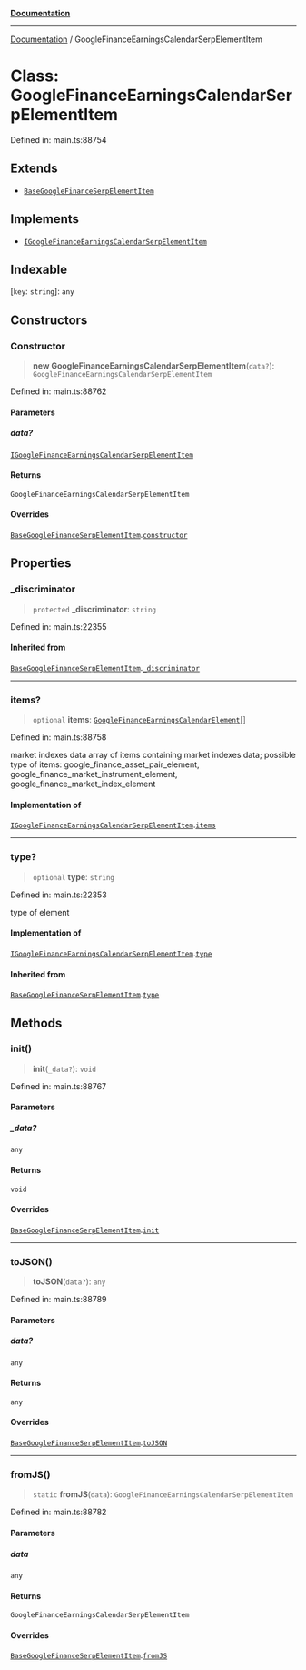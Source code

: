 [**Documentation**](../README.md)

***

[Documentation](../README.md) / GoogleFinanceEarningsCalendarSerpElementItem

# Class: GoogleFinanceEarningsCalendarSerpElementItem

Defined in: main.ts:88754

## Extends

- [`BaseGoogleFinanceSerpElementItem`](BaseGoogleFinanceSerpElementItem.md)

## Implements

- [`IGoogleFinanceEarningsCalendarSerpElementItem`](../interfaces/IGoogleFinanceEarningsCalendarSerpElementItem.md)

## Indexable

\[`key`: `string`\]: `any`

## Constructors

### Constructor

> **new GoogleFinanceEarningsCalendarSerpElementItem**(`data?`): `GoogleFinanceEarningsCalendarSerpElementItem`

Defined in: main.ts:88762

#### Parameters

##### data?

[`IGoogleFinanceEarningsCalendarSerpElementItem`](../interfaces/IGoogleFinanceEarningsCalendarSerpElementItem.md)

#### Returns

`GoogleFinanceEarningsCalendarSerpElementItem`

#### Overrides

[`BaseGoogleFinanceSerpElementItem`](BaseGoogleFinanceSerpElementItem.md).[`constructor`](BaseGoogleFinanceSerpElementItem.md#constructor)

## Properties

### \_discriminator

> `protected` **\_discriminator**: `string`

Defined in: main.ts:22355

#### Inherited from

[`BaseGoogleFinanceSerpElementItem`](BaseGoogleFinanceSerpElementItem.md).[`_discriminator`](BaseGoogleFinanceSerpElementItem.md#_discriminator)

***

### items?

> `optional` **items**: [`GoogleFinanceEarningsCalendarElement`](GoogleFinanceEarningsCalendarElement.md)[]

Defined in: main.ts:88758

market indexes data
array of items containing market indexes data;
possible type of items: google_finance_asset_pair_element, google_finance_market_instrument_element, google_finance_market_index_element

#### Implementation of

[`IGoogleFinanceEarningsCalendarSerpElementItem`](../interfaces/IGoogleFinanceEarningsCalendarSerpElementItem.md).[`items`](../interfaces/IGoogleFinanceEarningsCalendarSerpElementItem.md#items)

***

### type?

> `optional` **type**: `string`

Defined in: main.ts:22353

type of element

#### Implementation of

[`IGoogleFinanceEarningsCalendarSerpElementItem`](../interfaces/IGoogleFinanceEarningsCalendarSerpElementItem.md).[`type`](../interfaces/IGoogleFinanceEarningsCalendarSerpElementItem.md#type)

#### Inherited from

[`BaseGoogleFinanceSerpElementItem`](BaseGoogleFinanceSerpElementItem.md).[`type`](BaseGoogleFinanceSerpElementItem.md#type)

## Methods

### init()

> **init**(`_data?`): `void`

Defined in: main.ts:88767

#### Parameters

##### \_data?

`any`

#### Returns

`void`

#### Overrides

[`BaseGoogleFinanceSerpElementItem`](BaseGoogleFinanceSerpElementItem.md).[`init`](BaseGoogleFinanceSerpElementItem.md#init)

***

### toJSON()

> **toJSON**(`data?`): `any`

Defined in: main.ts:88789

#### Parameters

##### data?

`any`

#### Returns

`any`

#### Overrides

[`BaseGoogleFinanceSerpElementItem`](BaseGoogleFinanceSerpElementItem.md).[`toJSON`](BaseGoogleFinanceSerpElementItem.md#tojson)

***

### fromJS()

> `static` **fromJS**(`data`): `GoogleFinanceEarningsCalendarSerpElementItem`

Defined in: main.ts:88782

#### Parameters

##### data

`any`

#### Returns

`GoogleFinanceEarningsCalendarSerpElementItem`

#### Overrides

[`BaseGoogleFinanceSerpElementItem`](BaseGoogleFinanceSerpElementItem.md).[`fromJS`](BaseGoogleFinanceSerpElementItem.md#fromjs)
